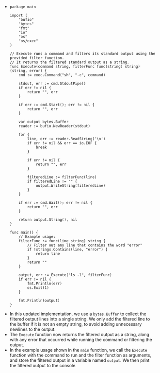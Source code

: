 - ```
  package main
  
  import (
      "bufio"
      "bytes"
      "fmt"
      "io"
      "os"
      "os/exec"
  )
  
  // Execute runs a command and filters its standard output using the provided filter function.
  // It returns the filtered standard output as a string.
  func Execute(command string, filterFunc func(string) string) (string, error) {
      cmd := exec.Command("sh", "-c", command)
  
      stdout, err := cmd.StdoutPipe()
      if err != nil {
          return "", err
      }
  
      if err := cmd.Start(); err != nil {
          return "", err
      }
  
      var output bytes.Buffer
      reader := bufio.NewReader(stdout)
  
      for {
          line, err := reader.ReadString('\n')
          if err != nil && err == io.EOF {
              break
          }
  
          if err != nil {
              return "", err
          }
  
          filteredLine := filterFunc(line)
          if filteredLine != "" {
              output.WriteString(filteredLine)
          }
      }
  
      if err := cmd.Wait(); err != nil {
          return "", err
      }
  
      return output.String(), nil
  }
  
  func main() {
      // Example usage:
      filterFunc := func(line string) string {
          // Filter out any line that contains the word "error"
          if !strings.Contains(line, "error") {
              return line
          }
          return ""
      }
  
      output, err := Execute("ls -l", filterFunc)
      if err != nil {
          fmt.Println(err)
          os.Exit(1)
      }
  
      fmt.Println(output)
  }
  
  ```
- In this updated implementation, we use a `bytes.Buffer` to collect the filtered output lines into a single string. We only add the filtered line to the buffer if it is not an empty string, to avoid adding unnecessary newlines to the output.
- The `Execute` function now returns the filtered output as a string, along with any error that occurred while running the command or filtering the output.
- In the example usage shown in the `main` function, we call the `Execute` function with the command to run and the filter function as arguments, and store the filtered output in a variable named `output`. We then print the filtered output to the console.